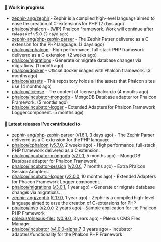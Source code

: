 #### :wrench: Work in progress

- [zephir-lang/zephir](https://github.com/zephir-lang/zephir) - Zephir is a compiled high-level language aimed to ease the creation of C-extensions for PHP (2 days ago)
- [phalcon/phalcon](https://github.com/phalcon/phalcon) - [WIP] Phalcon Framework. Work will continue after release of v5.0 (3 days ago)
- [zephir-lang/php-zephir-parser](https://github.com/zephir-lang/php-zephir-parser) - The Zephir Parser delivered as a C extension for the PHP language. (3 days ago)
- [phalcon/cphalcon](https://github.com/phalcon/cphalcon) - High performance, full-stack PHP framework delivered as a C extension. (2 weeks ago)
- [phalcon/migrations](https://github.com/phalcon/migrations) - Generate or migrate database changes via migrations. (1 month ago)
- [phalcon/docker](https://github.com/phalcon/docker) - Official docker images with Phalcon framework. (3 months ago)
- [phalcon/assets](https://github.com/phalcon/assets) - This repository holds all the assets that Phalcon sites use (4 months ago)
- [phalcon/license](https://github.com/phalcon/license) - The content of license.phalcon.io (4 months ago)
- [phalcon/incubator-mongodb](https://github.com/phalcon/incubator-mongodb) - MongoDB Database adapter for Phalcon Framework. (5 months ago)
- [phalcon/incubator-logger](https://github.com/phalcon/incubator-logger) - Extended Adapters for Phalcon Framework Logger component. (5 months ago)

#### :pushpin: Latest releases I've contributed to

- [zephir-lang/php-zephir-parser](https://github.com/zephir-lang/php-zephir-parser) ([v1.6.1](https://github.com/zephir-lang/php-zephir-parser/releases/tag/v1.6.1), 3 days ago) - The Zephir Parser delivered as a C extension for the PHP language.
- [phalcon/cphalcon](https://github.com/phalcon/cphalcon) ([v5.7.0](https://github.com/phalcon/cphalcon/releases/tag/v5.7.0), 2 weeks ago) - High performance, full-stack PHP framework delivered as a C extension.
- [phalcon/incubator-mongodb](https://github.com/phalcon/incubator-mongodb) ([v2.0.1](https://github.com/phalcon/incubator-mongodb/releases/tag/v2.0.1), 5 months ago) - MongoDB Database adapter for Phalcon Framework.
- [phalcon/incubator-session](https://github.com/phalcon/incubator-session) ([v2.0.0](https://github.com/phalcon/incubator-session/releases/tag/v2.0.0), 7 months ago) - Extra Phalcon Session Adapters.
- [phalcon/incubator-logger](https://github.com/phalcon/incubator-logger) ([v2.0.0](https://github.com/phalcon/incubator-logger/releases/tag/v2.0.0), 10 months ago) - Extended Adapters for Phalcon Framework Logger component.
- [phalcon/migrations](https://github.com/phalcon/migrations) ([v3.0.1](https://github.com/phalcon/migrations/releases/tag/v3.0.1), 1 year ago) - Generate or migrate database changes via migrations.
- [zephir-lang/zephir](https://github.com/zephir-lang/zephir) ([0.17.0](https://github.com/zephir-lang/zephir/releases/tag/0.17.0), 1 year ago) - Zephir is a compiled high-level language aimed to ease the creation of C-extensions for PHP
- [phalcon/invo](https://github.com/phalcon/invo) ([v2.0.0](https://github.com/phalcon/invo/releases/tag/v2.0.0), 2 years ago) - Sample application for the Phalcon PHP Framework
- [phlexus/phlexus-files](https://github.com/phlexus/phlexus-files) ([v0.9.0](https://github.com/phlexus/phlexus-files/releases/tag/v0.9.0), 3 years ago) - Phlexus CMS Files Manager
- [phalcon/incubator](https://github.com/phalcon/incubator) ([v4.0.0-alpha.7](https://github.com/phalcon/incubator/releases/tag/v4.0.0-alpha.7), 3 years ago) - Incubator adapters/functionality for the Phalcon PHP Framework
